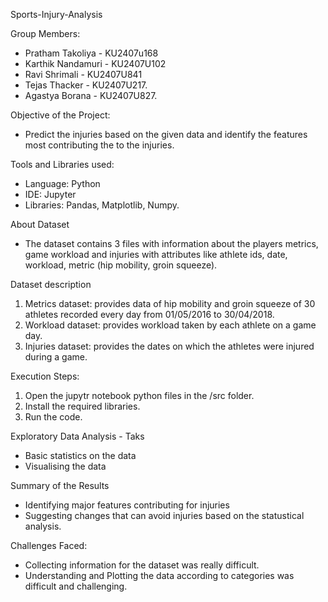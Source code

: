 Sports-Injury-Analysis  
  
Group Members:  
- Pratham Takoliya - KU2407u168  
- Karthik Nandamuri - KU2407U102  
- Ravi Shrimali - KU2407U841  
- Tejas Thacker - KU2407U217. 
- Agastya Borana - KU2407U827. 
  

Objective of the Project:  
- Predict the injuries based on the given data and identify the features most contributing the to the injuries.  

Tools and Libraries used:  
- Language: Python  
- IDE: Jupyter  
- Libraries: Pandas, Matplotlib, Numpy.  

About Dataset  
- The dataset contains 3 files with information about the players metrics, game workload and injuries with attributes like athlete ids, date, workload, metric (hip mobility, groin squeeze).  

Dataset description
1. Metrics dataset: provides data of hip mobility and groin squeeze of 30 athletes recorded every day from 01/05/2016 to 30/04/2018.
2. Workload dataset: provides workload taken by each athlete on a game day.
3. Injuries dataset: provides the dates on which the athletes were injured during a game.

Execution Steps:  
1. Open the jupytr notebook python files in the /src folder.
2. Install the required libraries.
3. Run the code.  

Exploratory Data Analysis - Taks
- Basic statistics on the data
- Visualising the data

Summary of the Results  
- Identifying major features contributing for injuries
- Suggesting changes that can avoid injuries based on the statustical analysis.

Challenges Faced:  
- Collecting information for the dataset was really difficult.  
- Understanding and Plotting the data according to categories was difficult and challenging.  
